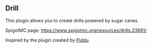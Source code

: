 ## Drill
This plugin allows you to create drills powered by sugar canes.

SpigotMC page: https://www.spigotmc.org/resources/drills.23691/

Inspired by the plugin created by [Piddu](https://github.com/Piddu/Drill).

